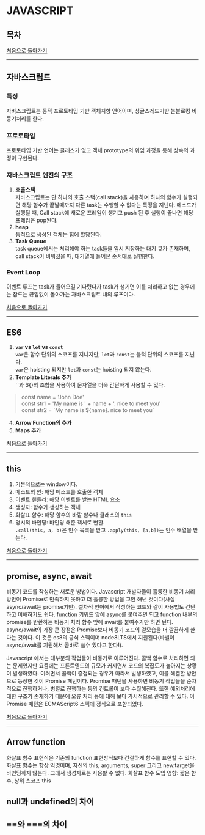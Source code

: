 # JAVASCRIPT

## 목차


[처음으로 돌아가기](https://github.com/HK-An/today_i_learned/)
<hr />

## 자바스크립트
### 특징
자바스크립트는 동적 프로토타입 기반 객체지향 언어이며, 싱글스레드기반 논블로킹 비동기처리를 한다.

### 프로토타입
프로토타입 기반 언어는 클래스가 없고 객체 prototype의 위임 과정을 통해 상속의 과정이 구현된다.

### 자바스크립트 엔진의 구조
1. **호출스택**  
자바스크립트는 단 하나의 호출 스택(call stack)을 사용하며 하나의 함수가 실행되면 해당 함수가 끝날때까지 다른 task는 수행할 수 없다는 특징을 지닌다. 메소드가 실행될 때, Call stack에 새로운 프레임이 생기고 push 된 후 실행이 끝나면 해당 프레임은 pop된다.
2. **heap**  
동적으로 생성된 객체는 힙에 할당된다.
3. **Task Queue**  
task queue에서는 처리해야 하는 task들을 임시 저장하는 대기 큐가 존재하며, call stack이 비워졌을 때, 대기열에 들어온 순서대로 실행한다.

### Event Loop
이벤트 루프는 task가 들어오길 기다렸다가 task가 생기면 이를 처리하고 없는 경우에는 잠드는 끊임없이 돌아가는 자바스크립트 내의 루프이다.


[처음으로 돌아가기](https://github.com/HK-An/today_i_learned/)
<hr />

## ES6
1. **`var` vs `let` vs `const`**  
`var`은 함수 단위의 스코프를 지니지만, `let`과 `const`는 블럭 단위의 스코프를 지닌다.  
`var`은 hoisting 되지만 `let`과 `const`는 hoisting 되지 않는다.
3. **Template Literals 추가**  
\`\`과 ${}의 조합을 사용하여 문자열을 더욱 간단하게 사용할 수 있다.
> const name = 'John Doe'  
const str1 = 'My name is ' + name + '. nice to meet you'  
const str2 = \`My name is ${name}. nice to meet you\`

4. **Arrow Function의 추가**
5. **Maps 추가**


[처음으로 돌아가기](https://github.com/HK-An/today_i_learned/)
<hr />

## this
1. 기본적으로는 window이다.
2. 메소드의 안: 해당 메소드를 호출한 객체
3. 이벤트 핸들러: 해당 이벤트를 받는 HTML 요소
4. 생성자: 함수가 생성하는 객체
5. 화살표 함수: 해당 함수의 바깥 함수나 클래스의 `this`
6. 명시적 바인딩: 바인딩 해준 객체로 변환.  
`.call(this, a, b)`은 인수 목록을 받고 `.apply(this, [a,b])`는 인수 배열을 받는다.

[처음으로 돌아가기](https://github.com/HK-An/today_i_learned/)
<hr />

## promise, async, await
비동기 코드를 작성하는 새로운 방법이다. Javascript 개발자들이 훌륭한 비동기 처리 방안이 Promise로 만족하지 못하고 더 훌륭한 방법을 고안 해낸 것이다(사실 async/await는 promise기반). 절차적 언어에서 작성하는 코드와 같이 사용법도 간단하고 이해하기도 쉽다. function 키워드 앞에 async를 붙여주면 되고 function 내부의 promise를 반환하는 비동기 처리 함수 앞에 await를 붙여주기만 하면 된다. async/await의 가장 큰 장점은 Promise보다 비동기 코드의 겉모습을 더 깔끔하게 한다는 것이다. 이 것은 es8의 공식 스펙이며 node8LTS에서 지원된다(바벨이 async/await를 지원해서 곧바로 쓸수 있다고 한다!).

Javascript 에서는 대부분의 작업들이 비동기로 이루어진다. 콜백 함수로 처리하면 되는 문제였지만 요즘에는 프론트엔드의 규모가 커지면서 코드의 복잡도가 높아지는 상황이 발생하였다. 이러면서 콜백이 중첩되는 경우가 따라서 발생하였고, 이를 해결할 방안으로 등장한 것이 Promise 패턴이다. Promise 패턴을 사용하면 비동기 작업들을 순차적으로 진행하거나, 병렬로 진행하는 등의 컨트롤이 보다 수월해진다. 또한 예외처리에 대한 구조가 존재하기 때문에 오류 처리 등에 대해 보다 가시적으로 관리할 수 있다. 이 Promise 패턴은 ECMAScript6 스펙에 정식으로 포함되었다.

[처음으로 돌아가기](https://github.com/HK-An/today_i_learned/)
<hr />

## Arrow function
화살표 함수 표현식은 기존의 function 표현방식보다 간결하게 함수를 표현할 수 있다. 화살표 함수는 항상 익명이며, 자신의 this, arguments, super 그리고 new.target을 바인딩하지 않는다. 그래서 생성자로는 사용할 수 없다.
화살표 함수 도입 영향: 짧은 함수, 상위 스코프 this

## null과 undefined의 차이

## ==와 ===의 차이
